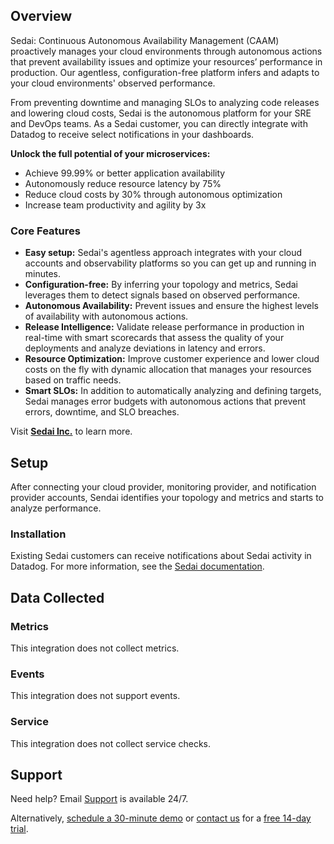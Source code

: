 
## Overview


Sedai: Continuous Autonomous Availability Management (CAAM) proactively manages your cloud environments through autonomous actions that prevent availability issues and optimize your resources’ performance in production. Our agentless, configuration-free platform infers and adapts to your cloud environments' observed performance. 

From preventing downtime and managing SLOs to analyzing code releases and lowering cloud costs, Sedai is the autonomous platform for your SRE and DevOps teams. As a Sedai customer, you can directly integrate with Datadog to receive select notifications in your dashboards.

**Unlock the full potential of your microservices:**
* Achieve 99.99% or better application availability
* Autonomously reduce resource latency by 75%
* Reduce cloud costs by 30% through autonomous optimization
* Increase team productivity and agility by 3x

### Core Features

* **Easy setup:** Sedai's agentless approach integrates with your cloud accounts and observability platforms so you can get up and running in minutes.
* **Configuration-free:** By inferring your topology and metrics, Sedai leverages them to detect signals based on observed performance.
* **Autonomous Availability:** Prevent issues and ensure the highest levels of availability with autonomous actions.
* **Release Intelligence:** Validate release performance in production in real-time with smart scorecards that assess the quality of your deployments and analyze deviations in latency and errors.
* **Resource Optimization:** Improve customer experience and lower cloud costs on the fly with dynamic allocation that manages your resources based on traffic needs.
* **Smart SLOs:** In addition to automatically analyzing and defining targets, Sedai manages error budgets with autonomous actions that prevent errors, downtime, and SLO breaches.

Visit **[Sedai Inc.][1]** to learn more.

## Setup

After connecting your cloud provider, monitoring provider, and notification provider accounts, Sendai identifies your topology and metrics and starts to analyze performance.

### Installation

Existing Sedai customers can receive notifications about Sedai activity in Datadog. For more information, see the [Sedai documentation][6].


## Data Collected

### Metrics

This integration does not collect metrics.

### Events

This integration does not support events.

### Service

This integration does not collect service checks.

## Support

Need help? Email [Support][3] is available 24/7.

Alternatively, [schedule a 30-minute demo][2] or [contact us][5] for a [free 14-day trial][2]. 


[1]:[https://www.sedai.io]
[2]:[https://calendly.com/sedai/sedai-demo]
[3]:[email:support@sedai.io]
[4]:[https://sedai.gitbook.io/sedai/]
[5]:[email:contact@sedai.io]
[6]:[https://sedai.gitbook.io/sedai/sedai-user-guide/controls/notifications]
